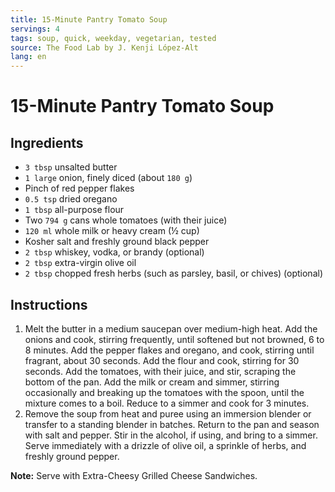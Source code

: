 ```yaml
---
title: 15-Minute Pantry Tomato Soup
servings: 4
tags: soup, quick, weekday, vegetarian, tested
source: The Food Lab by J. Kenji López-Alt
lang: en
---
```


# 15-Minute Pantry Tomato Soup

## Ingredients

- `3 tbsp` unsalted butter
- `1 large` onion, finely diced (about `180 g`)
- Pinch of red pepper flakes
- `0.5 tsp` dried oregano
- `1 tbsp` all-purpose flour
- Two `794 g` cans whole tomatoes (with their juice)
- `120 ml` whole milk or heavy cream (½ cup)
- Kosher salt and freshly ground black pepper
- `2 tbsp` whiskey, vodka, or brandy (optional)
- `2 tbsp` extra-virgin olive oil
- `2 tbsp` chopped fresh herbs (such as parsley, basil, or chives) (optional)

## Instructions

1. Melt the butter in a medium saucepan over medium-high heat. Add the onions and cook, stirring frequently, until softened but not browned, 6 to 8 minutes. Add the pepper flakes and oregano, and cook, stirring until fragrant, about 30 seconds. Add the flour and cook, stirring for 30 seconds. Add the tomatoes, with their juice, and stir, scraping the bottom of the pan. Add the milk or cream and simmer, stirring occasionally and breaking up the tomatoes with the spoon, until the mixture comes to a boil. Reduce to a simmer and cook for 3 minutes.
1. Remove the soup from heat and puree using an immersion blender or transfer to a standing blender in batches. Return to the pan and season with salt and pepper. Stir in the alcohol, if using, and bring to a simmer. Serve immediately with a drizzle of olive oil, a sprinkle of herbs, and freshly ground pepper.

**Note:** Serve with Extra-Cheesy Grilled Cheese Sandwiches.
